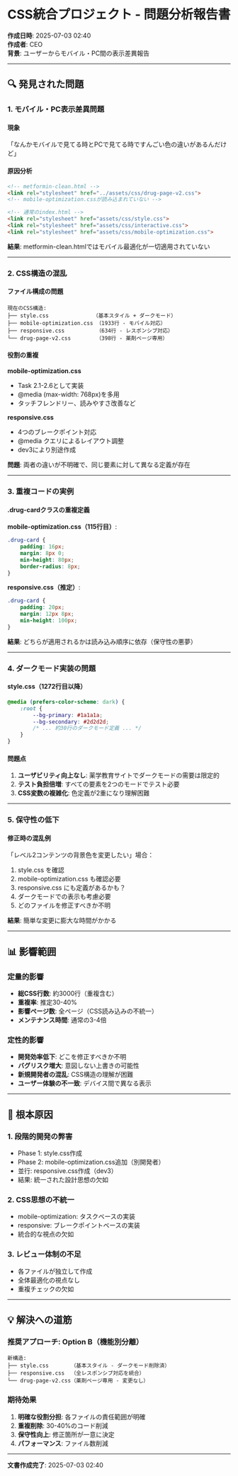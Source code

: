 # CSS統合プロジェクト - 問題分析報告書

**作成日時**: 2025-07-03 02:40  
**作成者**: CEO  
**背景**: ユーザーからモバイル・PC間の表示差異報告

---

## 🔍 発見された問題

### 1. モバイル・PC表示差異問題

#### 現象
「なんかモバイルで見てる時とPCで見てる時ですんごい色の違いがあるんだけど」

#### 原因分析
```html
<!-- metformin-clean.html -->
<link rel="stylesheet" href="../assets/css/drug-page-v2.css">
<!-- mobile-optimization.cssが読み込まれていない -->

<!-- 通常のindex.html -->
<link rel="stylesheet" href="assets/css/style.css">
<link rel="stylesheet" href="assets/css/interactive.css">
<link rel="stylesheet" href="assets/css/mobile-optimization.css">
```

**結果**: metformin-clean.htmlではモバイル最適化が一切適用されていない

---

### 2. CSS構造の混乱

#### ファイル構成の問題
```
現在のCSS構造:
├── style.css              （基本スタイル + ダークモード）
├── mobile-optimization.css （1933行 - モバイル対応）
├── responsive.css          （634行 - レスポンシブ対応）
└── drug-page-v2.css        （398行 - 薬剤ページ専用）
```

#### 役割の重複
**mobile-optimization.css**
- Task 2.1-2.6として実装
- @media (max-width: 768px)を多用
- タッチフレンドリー、読みやすさ改善など

**responsive.css**
- 4つのブレークポイント対応
- @media クエリによるレイアウト調整
- dev3により別途作成

**問題**: 両者の違いが不明確で、同じ要素に対して異なる定義が存在

---

### 3. 重複コードの実例

#### .drug-cardクラスの重複定義

**mobile-optimization.css（115行目）**:
```css
.drug-card {
    padding: 16px;
    margin: 8px 0;
    min-height: 80px;
    border-radius: 8px;
}
```

**responsive.css（推定）**:
```css
.drug-card {
    padding: 20px;
    margin: 12px 8px;
    min-height: 100px;
}
```

**結果**: どちらが適用されるかは読み込み順序に依存（保守性の悪夢）

---

### 4. ダークモード実装の問題

#### style.css（1272行目以降）
```css
@media (prefers-color-scheme: dark) {
    :root {
        --bg-primary: #1a1a1a;
        --bg-secondary: #2d2d2d;
        /* ... 約30行のダークモード定義 ... */
    }
}
```

#### 問題点
1. **ユーザビリティ向上なし**: 薬学教育サイトでダークモードの需要は限定的
2. **テスト負担倍増**: すべての要素を2つのモードでテスト必要
3. **CSS変数の複雑化**: 色定義が2重になり理解困難

---

### 5. 保守性の低下

#### 修正時の混乱例
「レベル2コンテンツの背景色を変更したい」場合：

1. style.css を確認
2. mobile-optimization.css も確認必要
3. responsive.css にも定義があるかも？
4. ダークモードでの表示も考慮必要
5. どのファイルを修正すべきか不明

**結果**: 簡単な変更に膨大な時間がかかる

---

## 📊 影響範囲

### 定量的影響
- **総CSS行数**: 約3000行（重複含む）
- **重複率**: 推定30-40%
- **影響ページ数**: 全ページ（CSS読み込みの不統一）
- **メンテナンス時間**: 通常の3-4倍

### 定性的影響
- **開発効率低下**: どこを修正すべきか不明
- **バグリスク増大**: 意図しない上書きの可能性
- **新規開発者の混乱**: CSS構造の理解が困難
- **ユーザー体験の不一致**: デバイス間で異なる表示

---

## 🎯 根本原因

### 1. 段階的開発の弊害
- Phase 1: style.css作成
- Phase 2: mobile-optimization.css追加（別開発者）
- 並行: responsive.css作成（dev3）
- 結果: 統一された設計思想の欠如

### 2. CSS思想の不統一
- mobile-optimization: タスクベースの実装
- responsive: ブレークポイントベースの実装
- 統合的な視点の欠如

### 3. レビュー体制の不足
- 各ファイルが独立して作成
- 全体最適化の視点なし
- 重複チェックの欠如

---

## 💡 解決への道筋

### 推奨アプローチ: Option B（機能別分離）

```
新構造:
├── style.css       （基本スタイル - ダークモード削除済）
├── responsive.css  （全レスポンシブ対応を統合）
└── drug-page-v2.css（薬剤ページ専用 - 変更なし）
```

### 期待効果
1. **明確な役割分担**: 各ファイルの責任範囲が明確
2. **重複削除**: 30-40%のコード削減
3. **保守性向上**: 修正箇所が一意に決定
4. **パフォーマンス**: ファイル数削減

---

**文書作成完了**: 2025-07-03 02:40